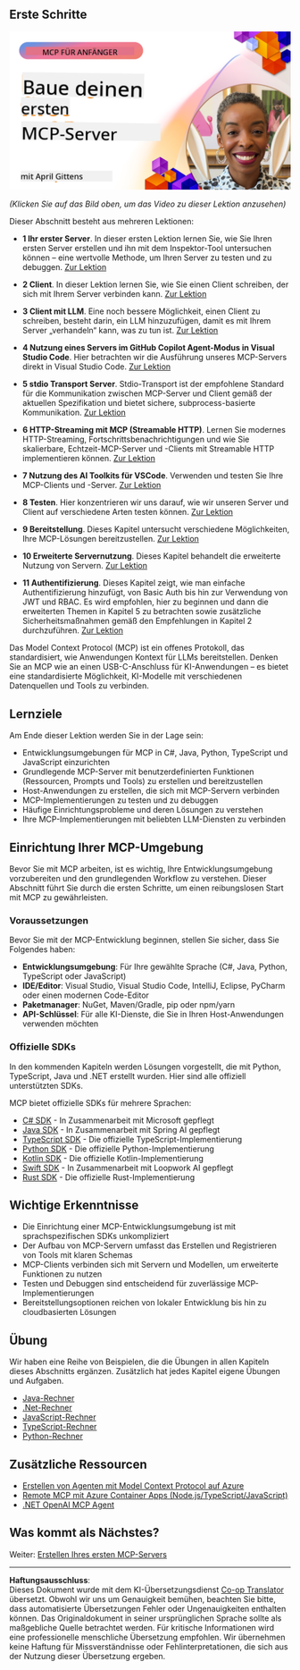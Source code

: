 <!--
CO_OP_TRANSLATOR_METADATA:
{
  "original_hash": "f400d87053221363769113c24f117248",
  "translation_date": "2025-10-06T21:58:40+00:00",
  "source_file": "03-GettingStarted/README.md",
  "language_code": "de"
}
-->
## Erste Schritte  

[![Erstellen Sie Ihren ersten MCP-Server](../../../translated_images/04.0ea920069efd979a0b2dad51e72c1df7ead9c57b3305796068a6cee1f0dd6674.de.png)](https://youtu.be/sNDZO9N4m9Y)

_(Klicken Sie auf das Bild oben, um das Video zu dieser Lektion anzusehen)_

Dieser Abschnitt besteht aus mehreren Lektionen:

- **1 Ihr erster Server**. In dieser ersten Lektion lernen Sie, wie Sie Ihren ersten Server erstellen und ihn mit dem Inspektor-Tool untersuchen können – eine wertvolle Methode, um Ihren Server zu testen und zu debuggen. [Zur Lektion](01-first-server/README.md)

- **2 Client**. In dieser Lektion lernen Sie, wie Sie einen Client schreiben, der sich mit Ihrem Server verbinden kann. [Zur Lektion](02-client/README.md)

- **3 Client mit LLM**. Eine noch bessere Möglichkeit, einen Client zu schreiben, besteht darin, ein LLM hinzuzufügen, damit es mit Ihrem Server „verhandeln“ kann, was zu tun ist. [Zur Lektion](03-llm-client/README.md)

- **4 Nutzung eines Servers im GitHub Copilot Agent-Modus in Visual Studio Code**. Hier betrachten wir die Ausführung unseres MCP-Servers direkt in Visual Studio Code. [Zur Lektion](04-vscode/README.md)

- **5 stdio Transport Server**. Stdio-Transport ist der empfohlene Standard für die Kommunikation zwischen MCP-Server und Client gemäß der aktuellen Spezifikation und bietet sichere, subprocess-basierte Kommunikation. [Zur Lektion](05-stdio-server/README.md)

- **6 HTTP-Streaming mit MCP (Streamable HTTP)**. Lernen Sie modernes HTTP-Streaming, Fortschrittsbenachrichtigungen und wie Sie skalierbare, Echtzeit-MCP-Server und -Clients mit Streamable HTTP implementieren können. [Zur Lektion](06-http-streaming/README.md)

- **7 Nutzung des AI Toolkits für VSCode**. Verwenden und testen Sie Ihre MCP-Clients und -Server. [Zur Lektion](07-aitk/README.md)

- **8 Testen**. Hier konzentrieren wir uns darauf, wie wir unseren Server und Client auf verschiedene Arten testen können. [Zur Lektion](08-testing/README.md)

- **9 Bereitstellung**. Dieses Kapitel untersucht verschiedene Möglichkeiten, Ihre MCP-Lösungen bereitzustellen. [Zur Lektion](09-deployment/README.md)

- **10 Erweiterte Servernutzung**. Dieses Kapitel behandelt die erweiterte Nutzung von Servern. [Zur Lektion](./10-advanced/README.md)

- **11 Authentifizierung**. Dieses Kapitel zeigt, wie man einfache Authentifizierung hinzufügt, von Basic Auth bis hin zur Verwendung von JWT und RBAC. Es wird empfohlen, hier zu beginnen und dann die erweiterten Themen in Kapitel 5 zu betrachten sowie zusätzliche Sicherheitsmaßnahmen gemäß den Empfehlungen in Kapitel 2 durchzuführen. [Zur Lektion](./11-simple-auth/README.md)

Das Model Context Protocol (MCP) ist ein offenes Protokoll, das standardisiert, wie Anwendungen Kontext für LLMs bereitstellen. Denken Sie an MCP wie an einen USB-C-Anschluss für KI-Anwendungen – es bietet eine standardisierte Möglichkeit, KI-Modelle mit verschiedenen Datenquellen und Tools zu verbinden.

## Lernziele

Am Ende dieser Lektion werden Sie in der Lage sein:

- Entwicklungsumgebungen für MCP in C#, Java, Python, TypeScript und JavaScript einzurichten
- Grundlegende MCP-Server mit benutzerdefinierten Funktionen (Ressourcen, Prompts und Tools) zu erstellen und bereitzustellen
- Host-Anwendungen zu erstellen, die sich mit MCP-Servern verbinden
- MCP-Implementierungen zu testen und zu debuggen
- Häufige Einrichtungsprobleme und deren Lösungen zu verstehen
- Ihre MCP-Implementierungen mit beliebten LLM-Diensten zu verbinden

## Einrichtung Ihrer MCP-Umgebung

Bevor Sie mit MCP arbeiten, ist es wichtig, Ihre Entwicklungsumgebung vorzubereiten und den grundlegenden Workflow zu verstehen. Dieser Abschnitt führt Sie durch die ersten Schritte, um einen reibungslosen Start mit MCP zu gewährleisten.

### Voraussetzungen

Bevor Sie mit der MCP-Entwicklung beginnen, stellen Sie sicher, dass Sie Folgendes haben:

- **Entwicklungsumgebung**: Für Ihre gewählte Sprache (C#, Java, Python, TypeScript oder JavaScript)
- **IDE/Editor**: Visual Studio, Visual Studio Code, IntelliJ, Eclipse, PyCharm oder einen modernen Code-Editor
- **Paketmanager**: NuGet, Maven/Gradle, pip oder npm/yarn
- **API-Schlüssel**: Für alle KI-Dienste, die Sie in Ihren Host-Anwendungen verwenden möchten

### Offizielle SDKs

In den kommenden Kapiteln werden Lösungen vorgestellt, die mit Python, TypeScript, Java und .NET erstellt wurden. Hier sind alle offiziell unterstützten SDKs.

MCP bietet offizielle SDKs für mehrere Sprachen:
- [C# SDK](https://github.com/modelcontextprotocol/csharp-sdk) - In Zusammenarbeit mit Microsoft gepflegt
- [Java SDK](https://github.com/modelcontextprotocol/java-sdk) - In Zusammenarbeit mit Spring AI gepflegt
- [TypeScript SDK](https://github.com/modelcontextprotocol/typescript-sdk) - Die offizielle TypeScript-Implementierung
- [Python SDK](https://github.com/modelcontextprotocol/python-sdk) - Die offizielle Python-Implementierung
- [Kotlin SDK](https://github.com/modelcontextprotocol/kotlin-sdk) - Die offizielle Kotlin-Implementierung
- [Swift SDK](https://github.com/modelcontextprotocol/swift-sdk) - In Zusammenarbeit mit Loopwork AI gepflegt
- [Rust SDK](https://github.com/modelcontextprotocol/rust-sdk) - Die offizielle Rust-Implementierung

## Wichtige Erkenntnisse

- Die Einrichtung einer MCP-Entwicklungsumgebung ist mit sprachspezifischen SDKs unkompliziert
- Der Aufbau von MCP-Servern umfasst das Erstellen und Registrieren von Tools mit klaren Schemas
- MCP-Clients verbinden sich mit Servern und Modellen, um erweiterte Funktionen zu nutzen
- Testen und Debuggen sind entscheidend für zuverlässige MCP-Implementierungen
- Bereitstellungsoptionen reichen von lokaler Entwicklung bis hin zu cloudbasierten Lösungen

## Übung

Wir haben eine Reihe von Beispielen, die die Übungen in allen Kapiteln dieses Abschnitts ergänzen. Zusätzlich hat jedes Kapitel eigene Übungen und Aufgaben.

- [Java-Rechner](./samples/java/calculator/README.md)
- [.Net-Rechner](../../../03-GettingStarted/samples/csharp)
- [JavaScript-Rechner](./samples/javascript/README.md)
- [TypeScript-Rechner](./samples/typescript/README.md)
- [Python-Rechner](../../../03-GettingStarted/samples/python)

## Zusätzliche Ressourcen

- [Erstellen von Agenten mit Model Context Protocol auf Azure](https://learn.microsoft.com/azure/developer/ai/intro-agents-mcp)
- [Remote MCP mit Azure Container Apps (Node.js/TypeScript/JavaScript)](https://learn.microsoft.com/samples/azure-samples/mcp-container-ts/mcp-container-ts/)
- [.NET OpenAI MCP Agent](https://learn.microsoft.com/samples/azure-samples/openai-mcp-agent-dotnet/openai-mcp-agent-dotnet/)

## Was kommt als Nächstes?

Weiter: [Erstellen Ihres ersten MCP-Servers](01-first-server/README.md)

---

**Haftungsausschluss**:  
Dieses Dokument wurde mit dem KI-Übersetzungsdienst [Co-op Translator](https://github.com/Azure/co-op-translator) übersetzt. Obwohl wir uns um Genauigkeit bemühen, beachten Sie bitte, dass automatisierte Übersetzungen Fehler oder Ungenauigkeiten enthalten können. Das Originaldokument in seiner ursprünglichen Sprache sollte als maßgebliche Quelle betrachtet werden. Für kritische Informationen wird eine professionelle menschliche Übersetzung empfohlen. Wir übernehmen keine Haftung für Missverständnisse oder Fehlinterpretationen, die sich aus der Nutzung dieser Übersetzung ergeben.